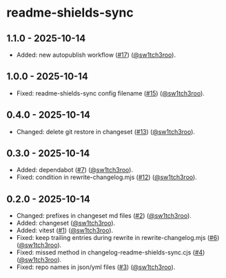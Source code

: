 # readme-shields-sync

## 1.1.0 - 2025-10-14

- Added: new autopublish workflow ([#17](https://github.com/sw1tch3roo/readme-shields-sync/pull/17)) ([@sw1tch3roo](https://github.com/sw1tch3roo)).

## 1.0.0 - 2025-10-14

- Fixed: readme-shields-sync config filename ([#15](https://github.com/sw1tch3roo/readme-shields-sync/pull/15)) ([@sw1tch3roo](https://github.com/sw1tch3roo)).

## 0.4.0 - 2025-10-14

- Changed: delete git restore in changeset ([#13](https://github.com/sw1tch3roo/readme-shields-sync/pull/13)) ([@sw1tch3roo](https://github.com/sw1tch3roo)).

## 0.3.0 - 2025-10-14

- Added: dependabot ([#7](https://github.com/sw1tch3roo/readme-shields-sync/pull/7)) ([@sw1tch3roo](https://github.com/sw1tch3roo)).
- Fixed: condition in rewrite-changelog.mjs ([#12](https://github.com/sw1tch3roo/readme-shields-sync/pull/12)) ([@sw1tch3roo](https://github.com/sw1tch3roo)).

## 0.2.0 - 2025-10-14

- Changed: prefixes in changeset md files ([#2](https://github.com/sw1tch3roo/readme-shields-sync/pull/2)) ([@sw1tch3roo](https://github.com/sw1tch3roo)).
- Added: changeset ([@sw1tch3roo](https://github.com/sw1tch3roo)).
- Added: vitest ([#1](https://github.com/sw1tch3roo/readme-shields-sync/pull/1)) ([@sw1tch3roo](https://github.com/sw1tch3roo)).
- Fixed: keep trailing entries during rewrite in rewrite-changelog.mjs ([#6](https://github.com/sw1tch3roo/readme-shields-sync/pull/6)) ([@sw1tch3roo](https://github.com/sw1tch3roo)).
- Fixed: missed method in changelog-readme-shields-sync.cjs ([#4](https://github.com/sw1tch3roo/readme-shields-sync/pull/4)) ([@sw1tch3roo](https://github.com/sw1tch3roo)).
- Fixed: repo names in json/yml files ([#3](https://github.com/sw1tch3roo/readme-shields-sync/pull/3)) ([@sw1tch3roo](https://github.com/sw1tch3roo)).
